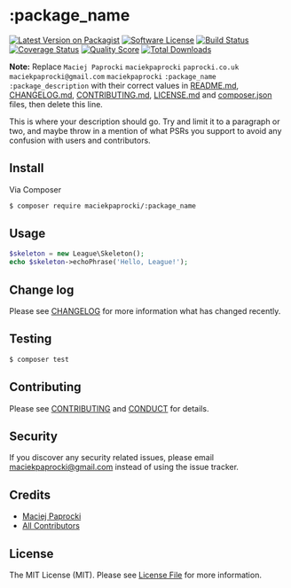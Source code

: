 # :package_name

[![Latest Version on Packagist][ico-version]][link-packagist]
[![Software License][ico-license]](LICENSE.md)
[![Build Status][ico-travis]][link-travis]
[![Coverage Status][ico-scrutinizer]][link-scrutinizer]
[![Quality Score][ico-code-quality]][link-code-quality]
[![Total Downloads][ico-downloads]][link-downloads]

**Note:** Replace ```Maciej Paprocki``` ```maciekpaprocki``` ```paprocki.co.uk``` ```maciekpaprocki@gmail.com``` ```maciekpaprocki``` ```:package_name``` ```:package_description``` with their correct values in [README.md](README.md), [CHANGELOG.md](CHANGELOG.md), [CONTRIBUTING.md](CONTRIBUTING.md), [LICENSE.md](LICENSE.md) and [composer.json](composer.json) files, then delete this line.

This is where your description should go. Try and limit it to a paragraph or two, and maybe throw in a mention of what
PSRs you support to avoid any confusion with users and contributors.

## Install

Via Composer

``` bash
$ composer require maciekpaprocki/:package_name
```

## Usage

``` php
$skeleton = new League\Skeleton();
echo $skeleton->echoPhrase('Hello, League!');
```

## Change log

Please see [CHANGELOG](CHANGELOG.md) for more information what has changed recently.

## Testing

``` bash
$ composer test
```

## Contributing

Please see [CONTRIBUTING](CONTRIBUTING.md) and [CONDUCT](CONDUCT.md) for details.

## Security

If you discover any security related issues, please email maciekpaprocki@gmail.com instead of using the issue tracker.

## Credits

- [Maciej Paprocki][link-author]
- [All Contributors][link-contributors]

## License

The MIT License (MIT). Please see [License File](LICENSE.md) for more information.

[ico-version]: https://img.shields.io/packagist/v/maciekpaprocki/:package_name.svg?style=flat-square
[ico-license]: https://img.shields.io/badge/license-MIT-brightgreen.svg?style=flat-square
[ico-travis]: https://img.shields.io/travis/maciekpaprocki/:package_name/master.svg?style=flat-square
[ico-scrutinizer]: https://img.shields.io/scrutinizer/coverage/g/maciekpaprocki/:package_name.svg?style=flat-square
[ico-code-quality]: https://img.shields.io/scrutinizer/g/maciekpaprocki/:package_name.svg?style=flat-square
[ico-downloads]: https://img.shields.io/packagist/dt/maciekpaprocki/:package_name.svg?style=flat-square

[link-packagist]: https://packagist.org/packages/maciekpaprocki/:package_name
[link-travis]: https://travis-ci.org/maciekpaprocki/:package_name
[link-scrutinizer]: https://scrutinizer-ci.com/g/maciekpaprocki/:package_name/code-structure
[link-code-quality]: https://scrutinizer-ci.com/g/maciekpaprocki/:package_name
[link-downloads]: https://packagist.org/packages/maciekpaprocki/:package_name
[link-author]: https://github.com/maciekpaprocki
[link-contributors]: ../../contributors
